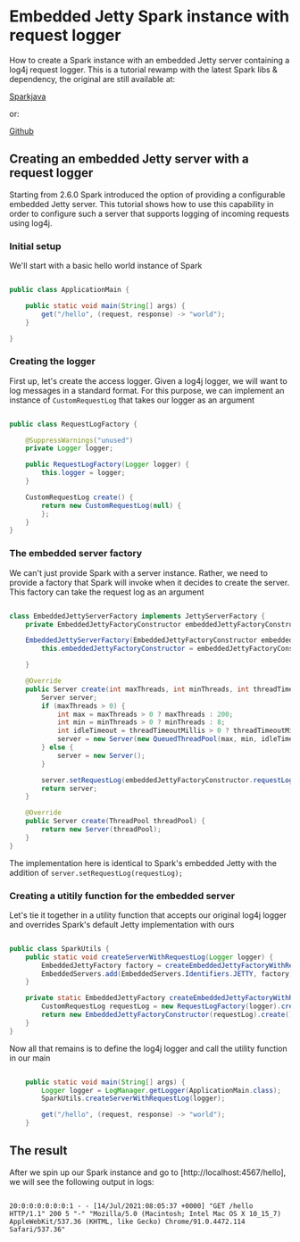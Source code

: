 # Embedded Jetty Spark instance with request logger

How to create a Spark instance with an embedded Jetty server containing a log4j request logger.
This is a tutorial rewamp with the latest Spark libs & dependency, the original are still available at:

[Sparkjava](http://sparkjava.com/tutorials/jetty-request-log)

or:

[Github](https://github.com/ygaller/spark-with-request-logger)

## Creating an embedded Jetty server with a request logger

Starting from 2.6.0 Spark introduced the option of providing a configurable embedded Jetty server. 
This tutorial shows how to use this capability in order to configure such a server
that supports logging of incoming requests using log4j.

### Initial setup

We'll start with a basic hello world instance of Spark

~~~java

public class ApplicationMain {

    public static void main(String[] args) {
        get("/hello", (request, response) -> "world");
    }

}

~~~

### Creating the logger

First up, let's create the access logger. Given a log4j logger, we will want to log messages in a standard format. For this purpose, we can implement an instance of `CustomRequestLog` that takes our logger as an argument

~~~java

public class RequestLogFactory {

    @SuppressWarnings("unused")
	private Logger logger;

    public RequestLogFactory(Logger logger) {
        this.logger = logger;
    }

    CustomRequestLog create() {
        return new CustomRequestLog(null) {
        };
    }
}

~~~

### The embedded server factory

We can't just provide Spark with a server instance. Rather, we need to provide a factory that Spark will invoke when it decides to create the server. This factory can take the request log as an argument

~~~java

class EmbeddedJettyServerFactory implements JettyServerFactory {
    private EmbeddedJettyFactoryConstructor embeddedJettyFactoryConstructor;

    EmbeddedJettyServerFactory(EmbeddedJettyFactoryConstructor embeddedJettyFactoryConstructor) {
        this.embeddedJettyFactoryConstructor = embeddedJettyFactoryConstructor;

    }

    @Override
    public Server create(int maxThreads, int minThreads, int threadTimeoutMillis) {
        Server server;
        if (maxThreads > 0) {
            int max = maxThreads > 0 ? maxThreads : 200;
            int min = minThreads > 0 ? minThreads : 8;
            int idleTimeout = threadTimeoutMillis > 0 ? threadTimeoutMillis : '\uea60';
            server = new Server(new QueuedThreadPool(max, min, idleTimeout));
        } else {
            server = new Server();
        }

        server.setRequestLog(embeddedJettyFactoryConstructor.requestLog);
        return server;
    }

    @Override
    public Server create(ThreadPool threadPool) {
        return new Server(threadPool);
    }
}

~~~

The implementation here is identical to Spark's embedded Jetty with the addition of `server.setRequestLog(requestLog);`

### Creating a utitily function for the embedded server

Let's tie it together in a utility function that accepts our original log4j logger and overrides Spark's default Jetty implementation with ours

~~~java

public class SparkUtils {
    public static void createServerWithRequestLog(Logger logger) {
        EmbeddedJettyFactory factory = createEmbeddedJettyFactoryWithRequestLog(logger);
        EmbeddedServers.add(EmbeddedServers.Identifiers.JETTY, factory);
    }

    private static EmbeddedJettyFactory createEmbeddedJettyFactoryWithRequestLog(Logger logger) {
    	CustomRequestLog requestLog = new RequestLogFactory(logger).create();
        return new EmbeddedJettyFactoryConstructor(requestLog).create();
    }
}

~~~

Now all that remains is to define the log4j logger and call the utility function in our main 

~~~java

    public static void main(String[] args) {
        Logger logger = LogManager.getLogger(ApplicationMain.class);
        SparkUtils.createServerWithRequestLog(logger);

        get("/hello", (request, response) -> "world");
    }

~~~

## The result

After we spin up our Spark instance and go to [http://localhost:4567/hello], we will see the following output in logs:

~~~console

20:0:0:0:0:0:0:1 - - [14/Jul/2021:08:05:37 +0000] "GET /hello HTTP/1.1" 200 5 "-" "Mozilla/5.0 (Macintosh; Intel Mac OS X 10_15_7) AppleWebKit/537.36 (KHTML, like Gecko) Chrome/91.0.4472.114 Safari/537.36"

~~~
